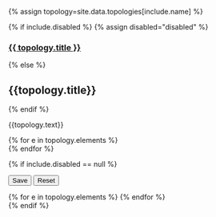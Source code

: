 {% assign topology=site.data.topologies[include.name] %}

{% if include.disabled %}
	{% assign disabled="disabled" %}
### [{{ topology.title }}](/topologies/{{name}}/index.html)
{% else %}
## {{topology.title}}
{% endif %}

<p>
{{topology.text}}
</p>

<div class="btn-group btn-group-border" role="group">
{% for e in topology.elements %}
 	<div id="element-button-{{e}}"
 			class="btn btn-default no-padding {{disabled}} {{active}}"
    	data-element-button="{{e}}"
    	onClick="app.selectTopologyElement('{{name}}', '{{e}}')">
		<div class="icon-el-{{e}} normal"></div>
	</div>
{% endfor %}
</div>

{% if include.disabled == null %}

<button id="save-button" onClick="app.saveSystem()" class="btn-primary btn">Save</button>
<button id="reset-button" onClick="app.resetSystem()" class="btn-primary btn">Reset</button>

<div id='alert-placeholder'></div>

<div id="element-form">
{% for e in topology.elements %}
  <div id="element-form-{{e}}" hidden data-element-form="{{e}}">
  {% include topologies/element-form.md element=e %}
  </div><!-- end form -->
{% endfor %}
</div>
{% endif %}